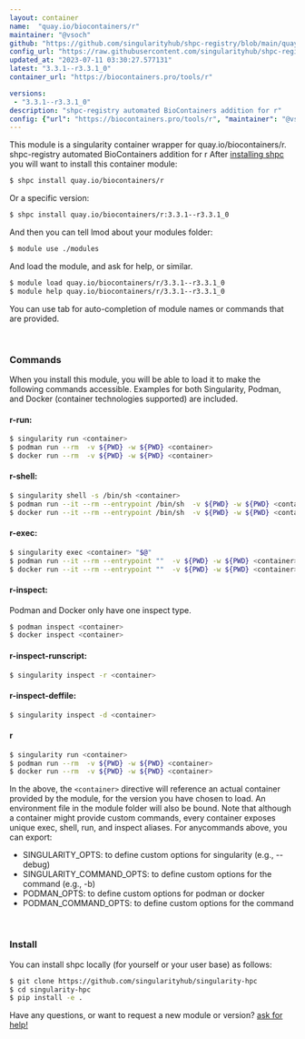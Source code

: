```yaml
---
layout: container
name:  "quay.io/biocontainers/r"
maintainer: "@vsoch"
github: "https://github.com/singularityhub/shpc-registry/blob/main/quay.io/biocontainers/r/container.yaml"
config_url: "https://raw.githubusercontent.com/singularityhub/shpc-registry/main/quay.io/biocontainers/r/container.yaml"
updated_at: "2023-07-11 03:30:27.577131"
latest: "3.3.1--r3.3.1_0"
container_url: "https://biocontainers.pro/tools/r"

versions:
 - "3.3.1--r3.3.1_0"
description: "shpc-registry automated BioContainers addition for r"
config: {"url": "https://biocontainers.pro/tools/r", "maintainer": "@vsoch", "description": "shpc-registry automated BioContainers addition for r", "latest": {"3.3.1--r3.3.1_0": "sha256:a57b8da26f7a0b378111c0bc491097524311c36631e380e7459d6b44c50581b1"}, "tags": {"3.3.1--r3.3.1_0": "sha256:a57b8da26f7a0b378111c0bc491097524311c36631e380e7459d6b44c50581b1"}, "docker": "quay.io/biocontainers/r"}
---
```


This module is a singularity container wrapper for quay.io/biocontainers/r.
shpc-registry automated BioContainers addition for r
After [installing shpc](#install) you will want to install this container module:


```bash
$ shpc install quay.io/biocontainers/r
```

Or a specific version:

```bash
$ shpc install quay.io/biocontainers/r:3.3.1--r3.3.1_0
```

And then you can tell lmod about your modules folder:

```bash
$ module use ./modules
```

And load the module, and ask for help, or similar.

```bash
$ module load quay.io/biocontainers/r/3.3.1--r3.3.1_0
$ module help quay.io/biocontainers/r/3.3.1--r3.3.1_0
```

You can use tab for auto-completion of module names or commands that are provided.

<br>

### Commands

When you install this module, you will be able to load it to make the following commands accessible.
Examples for both Singularity, Podman, and Docker (container technologies supported) are included.

#### r-run:

```bash
$ singularity run <container>
$ podman run --rm  -v ${PWD} -w ${PWD} <container>
$ docker run --rm  -v ${PWD} -w ${PWD} <container>
```

#### r-shell:

```bash
$ singularity shell -s /bin/sh <container>
$ podman run --it --rm --entrypoint /bin/sh  -v ${PWD} -w ${PWD} <container>
$ docker run --it --rm --entrypoint /bin/sh  -v ${PWD} -w ${PWD} <container>
```

#### r-exec:

```bash
$ singularity exec <container> "$@"
$ podman run --it --rm --entrypoint ""  -v ${PWD} -w ${PWD} <container> "$@"
$ docker run --it --rm --entrypoint ""  -v ${PWD} -w ${PWD} <container> "$@"
```

#### r-inspect:

Podman and Docker only have one inspect type.

```bash
$ podman inspect <container>
$ docker inspect <container>
```

#### r-inspect-runscript:

```bash
$ singularity inspect -r <container>
```

#### r-inspect-deffile:

```bash
$ singularity inspect -d <container>
```



#### r

```bash
$ singularity run <container>
$ podman run --rm  -v ${PWD} -w ${PWD} <container>
$ docker run --rm  -v ${PWD} -w ${PWD} <container>
```


In the above, the `<container>` directive will reference an actual container provided
by the module, for the version you have chosen to load. An environment file in the
module folder will also be bound. Note that although a container
might provide custom commands, every container exposes unique exec, shell, run, and
inspect aliases. For anycommands above, you can export:

 - SINGULARITY_OPTS: to define custom options for singularity (e.g., --debug)
 - SINGULARITY_COMMAND_OPTS: to define custom options for the command (e.g., -b)
 - PODMAN_OPTS: to define custom options for podman or docker
 - PODMAN_COMMAND_OPTS: to define custom options for the command

<br>

### Install

You can install shpc locally (for yourself or your user base) as follows:

```bash
$ git clone https://github.com/singularityhub/singularity-hpc
$ cd singularity-hpc
$ pip install -e .
```

Have any questions, or want to request a new module or version? [ask for help!](https://github.com/singularityhub/singularity-hpc/issues)